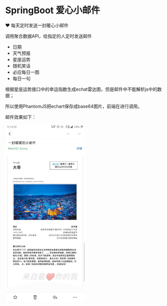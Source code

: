 # SpringBoot 爱心小邮件
 
:heart: 每天定时发送一封暖心小邮件

调用聚合数据API，给指定的人定时发送邮件

- 日期
- 天气预报
- 星座运势
- 随机笑话
- 必应每日一图
- 每日一句

根据星座运势接口中的幸运指数生成echat雷达图，但是邮件中不能解析js中的数据；

所以使用PhantomJS把echart保存成base64图片，前端在进行调用。

邮件效果如下：

<img src="/screenshot.jpg" width="50%">

